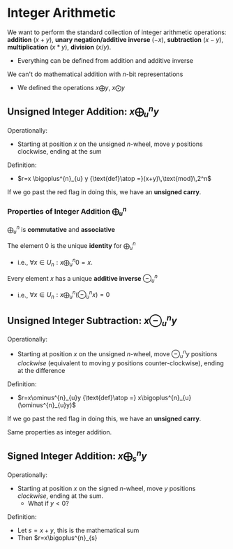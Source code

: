 # Integer Arithmetic

We want to perform the standard collection of integer arithmetic operations: **addition** $(x+y)$, **unary negation/additive inverse** $(-x)$, **subtraction** $(x-y)$, **multiplication** $(x * y)$, **division** $(x/y)$.
- Everything can be defined from addition and additive inverse 

We can't do mathematical addition with $n$-bit representations
- We defined the operations $x\bigoplus y$, $x\bigodot y$  


## Unsigned Integer Addition: $x \bigoplus^{n}_{u} y$ 

Operationally:
- Starting at position $x$ on the unsigned $n$-wheel, move $y$ positions clockwise, ending at the sum

Definition:
- $r=x \bigoplus^{n}_{u} y {\text{def}\atop =}(x+y)\,\text{mod}\,2^n$ 

If we go past the red flag in doing this, we have an **unsigned carry**.

### Properties of Integer Addition $\bigoplus^{n}_{u}$

$\bigoplus^{n}_{u}$ is **commutative** and **associative**

The element $0$ is the unique **identity** for $\bigoplus^{n}_{u}$
- i.e., $\forall x\in U_n: x\bigoplus^{n}_{u}0=x$.

Every element $x$ has a unique **additive inverse** $\ominus^{n}_{u}$
- i.e., $\forall x\in U_n: x\bigoplus^{n}_{u}(\ominus^{n}_{u}x)=0$ 

## Unsigned Integer Subtraction: $x \ominus^{n}_{u}y$ 

Operationally:
- Starting at position $x$ on the unsigned $n$-wheel, move $\ominus^{n}_{u}y$ positions *clockwise* (equivalent to moving $y$ positions counter-clockwise), ending at the difference

Definition:
- $r=x\ominus^{n}_{u}y {\text{def}\atop =} x\bigoplus^{n}_{u}(\ominus^{n}_{u}y)$ 

If we go past the red flag in doing this, we have an **unsigned carry**.

Same properties as integer addition.

## Signed Integer Addition: $x\bigoplus^{n}_{s}y$

Operationally:
- Starting at position $x$ on the signed $n$-wheel, move $y$ positions *clockwise*, ending at the sum. 
	- What if $y<0$?

Definition:
- Let $s=x+y$, this is the mathematical sum
- Then $r=x\bigoplus^{n}_{s}

